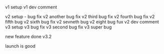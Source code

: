 v1 setup
v1 dev comment

v2 setup - bug fix
v2 another bug fix
v2 third bug fix
v2 fourth bug fix
v2 fifth bug
v2 sixth bug fix
v2 sevneth bug
v2 eight bug fux
v2 dev comment
v3 setup
v3 bug fix
v3 second bug fix
v3 super bug

new feature done v3.2

launch is good

